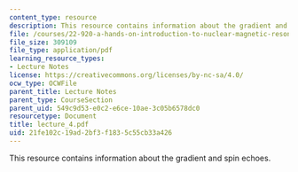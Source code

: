 ```yaml
---
content_type: resource
description: This resource contains information about the gradient and spin echoes.
file: /courses/22-920-a-hands-on-introduction-to-nuclear-magnetic-resonance-january-iap-1997/21fe102c19ad2bf3f1835c55cb33a426_lecture_4.pdf
file_size: 309109
file_type: application/pdf
learning_resource_types:
- Lecture Notes
license: https://creativecommons.org/licenses/by-nc-sa/4.0/
ocw_type: OCWFile
parent_title: Lecture Notes
parent_type: CourseSection
parent_uid: 549c9d53-e0c2-e6ce-10ae-3c05b6578dc0
resourcetype: Document
title: lecture_4.pdf
uid: 21fe102c-19ad-2bf3-f183-5c55cb33a426
---
```

This resource contains information about the gradient and spin echoes.
